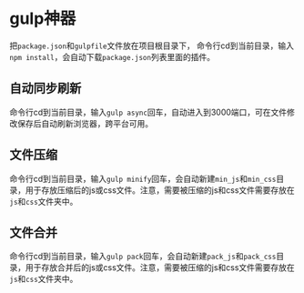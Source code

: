 gulp神器
======
把`package.json`和`gulpfile`文件放在项目根目录下，
命令行cd到当前目录，输入`npm install`，会自动下载`package.json`列表里面的插件。

自动同步刷新
------
命令行cd到当前目录，输入`gulp async`回车，自动进入到3000端口，可在文件修改保存后自动刷新浏览器，跨平台可用。

文件压缩
------
命令行cd到当前目录，输入`gulp minify`回车，会自动新建`min_js`和`min_css`目录，用于存放压缩后的js或css文件。注意，需要被压缩的js和css文件需要存放在`js`和`css`文件夹中。

文件合并
------
命令行cd到当前目录，输入`gulp pack`回车，会自动新建`pack_js`和`pack_css`目录，用于存放合并后的js或css文件。注意，需要被压缩的js和css文件需要存放在`js`和`css`文件夹中。

